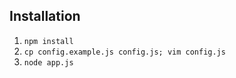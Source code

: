 ## Installation
1. `npm install`
2. `cp config.example.js config.js; vim config.js`
3. `node app.js`

